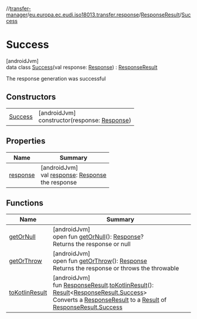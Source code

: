 //[transfer-manager](../../../../index.md)/[eu.europa.ec.eudi.iso18013.transfer.response](../../index.md)/[ResponseResult](../index.md)/[Success](index.md)

# Success

[androidJvm]\
data class [Success](index.md)(val
response: [Response](../../-response/index.md)) : [ResponseResult](../index.md)

The response generation was successful

## Constructors

|                        |                                                                             |
|------------------------|-----------------------------------------------------------------------------|
| [Success](-success.md) | [androidJvm]<br>constructor(response: [Response](../../-response/index.md)) |

## Properties

| Name                    | Summary                                                                                           |
|-------------------------|---------------------------------------------------------------------------------------------------|
| [response](response.md) | [androidJvm]<br>val [response](response.md): [Response](../../-response/index.md)<br>the response |

## Functions

| Name                                                                               | Summary                                                                                                                                                                                                                                                                                                                                                                                                                                    |
|------------------------------------------------------------------------------------|--------------------------------------------------------------------------------------------------------------------------------------------------------------------------------------------------------------------------------------------------------------------------------------------------------------------------------------------------------------------------------------------------------------------------------------------|
| [getOrNull](../get-or-null.md)                                                     | [androidJvm]<br>open fun [getOrNull](../get-or-null.md)(): [Response](../../-response/index.md)?<br>Returns the response or null                                                                                                                                                                                                                                                                                                           |
| [getOrThrow](../get-or-throw.md)                                                   | [androidJvm]<br>open fun [getOrThrow](../get-or-throw.md)(): [Response](../../-response/index.md)<br>Returns the response or throws the throwable                                                                                                                                                                                                                                                                                          |
| [toKotlinResult](../../../eu.europa.ec.eudi.iso18013.transfer/to-kotlin-result.md) | [androidJvm]<br>fun [ResponseResult](../index.md).[toKotlinResult](../../../eu.europa.ec.eudi.iso18013.transfer/to-kotlin-result.md)(): [Result](https://kotlinlang.org/api/latest/jvm/stdlib/kotlin/-result/index.html)&lt;[ResponseResult.Success](index.md)&gt;<br>Converts a [ResponseResult](../index.md) to a [Result](https://kotlinlang.org/api/latest/jvm/stdlib/kotlin/-result/index.html) of [ResponseResult.Success](index.md) |
